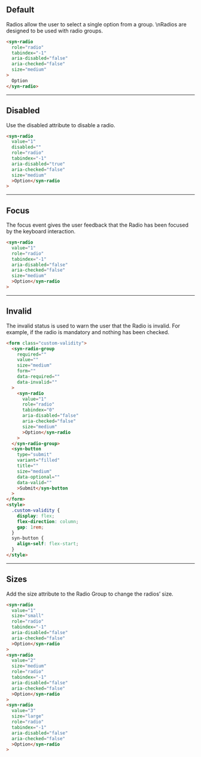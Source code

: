 ## Default

Radios allow the user to select a single option from a group. \nRadios are designed to be used with radio groups.

```html
<syn-radio
  role="radio"
  tabindex="-1"
  aria-disabled="false"
  aria-checked="false"
  size="medium"
>
  Option
</syn-radio>
```

---

## Disabled

Use the disabled attribute to disable a radio.

```html
<syn-radio
  value="1"
  disabled=""
  role="radio"
  tabindex="-1"
  aria-disabled="true"
  aria-checked="false"
  size="medium"
  >Option</syn-radio
>
```

---

## Focus

The focus event gives the user feedback that the Radio has been focused by the keyboard interaction.

```html
<syn-radio
  value="1"
  role="radio"
  tabindex="-1"
  aria-disabled="false"
  aria-checked="false"
  size="medium"
  >Option</syn-radio
>
```

---

## Invalid

The invalid status is used to warn the user that the Radio is invalid. For example, if the radio is mandatory and nothing has been checked.

```html
<form class="custom-validity">
  <syn-radio-group
    required=""
    value=""
    size="medium"
    form=""
    data-required=""
    data-invalid=""
  >
    <syn-radio
      value="1"
      role="radio"
      tabindex="0"
      aria-disabled="false"
      aria-checked="false"
      size="medium"
      >Option</syn-radio
    >
  </syn-radio-group>
  <syn-button
    type="submit"
    variant="filled"
    title=""
    size="medium"
    data-optional=""
    data-valid=""
    >Submit</syn-button
  >
</form>
<style>
  .custom-validity {
    display: flex;
    flex-direction: column;
    gap: 1rem;
  }
  syn-button {
    align-self: flex-start;
  }
</style>
```

---

## Sizes

Add the size attribute to the Radio Group to change the radios’ size.

```html
<syn-radio
  value="1"
  size="small"
  role="radio"
  tabindex="-1"
  aria-disabled="false"
  aria-checked="false"
  >Option</syn-radio
>
<syn-radio
  value="2"
  size="medium"
  role="radio"
  tabindex="-1"
  aria-disabled="false"
  aria-checked="false"
  >Option</syn-radio
>
<syn-radio
  value="3"
  size="large"
  role="radio"
  tabindex="-1"
  aria-disabled="false"
  aria-checked="false"
  >Option</syn-radio
>
```
